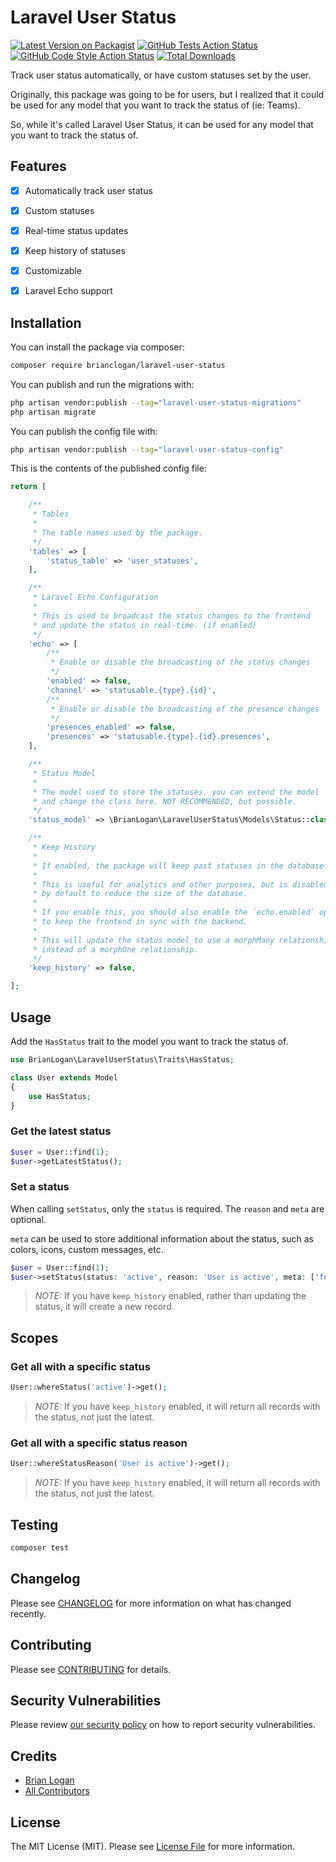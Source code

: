 # Laravel User Status

[![Latest Version on Packagist](https://img.shields.io/packagist/v/brianclogan/laravel-user-status.svg?style=flat-square)](https://packagist.org/packages/brianclogan/laravel-user-status)
[![GitHub Tests Action Status](https://img.shields.io/github/actions/workflow/status/brianclogan/laravel-user-status/run-tests.yml?branch=main&label=tests&style=flat-square)](https://github.com/brianclogan/laravel-user-status/actions?query=workflow%3Arun-tests+branch%3Amain)
[![GitHub Code Style Action Status](https://img.shields.io/github/actions/workflow/status/brianclogan/laravel-user-status/fix-php-code-style-issues.yml?branch=main&label=code%20style&style=flat-square)](https://github.com/brianclogan/laravel-user-status/actions?query=workflow%3A"Fix+PHP+code+style+issues"+branch%3Amain)
[![Total Downloads](https://img.shields.io/packagist/dt/brianclogan/laravel-user-status.svg?style=flat-square)](https://packagist.org/packages/brianclogan/laravel-user-status)

Track user status automatically, or have custom statuses set by the user.

Originally, this package was going to be for users, but I realized that it
could be used for any model that you want to track the status of (ie: Teams). 

So, while it's called Laravel User Status, it can be used for any model that
you want to track the status of.

## Features

- [x] Automatically track user status
- [x] Custom statuses
- [x] Real-time status updates
- [x] Keep history of statuses
- [x] Customizable
- [x] Laravel Echo support


## Installation

You can install the package via composer:

```bash
composer require brianclogan/laravel-user-status
```

You can publish and run the migrations with:

```bash
php artisan vendor:publish --tag="laravel-user-status-migrations"
php artisan migrate
```

You can publish the config file with:

```bash
php artisan vendor:publish --tag="laravel-user-status-config"
```

This is the contents of the published config file:

```php
return [

    /**
     * Tables
     *
     * The table names used by the package.
     */
    'tables' => [
        'status_table' => 'user_statuses',
    ],

    /**
     * Laravel Echo Configuration
     *
     * This is used to broadcast the status changes to the frontend
     * and update the status in real-time. (if enabled)
     */
    'echo' => [
        /**
         * Enable or disable the broadcasting of the status changes
         */
        'enabled' => false,
        'channel' => 'statusable.{type}.{id}',
        /**
         * Enable or disable the broadcasting of the presence changes
         */
        'presences_enabled' => false,
        'presences' => 'statusable.{type}.{id}.presences',
    ],

    /**
     * Status Model
     *
     * The model used to store the statuses, you can extend the model
     * and change the class here. NOT RECOMMENDED, but possible.
     */
    'status_model' => \BrianLogan\LaravelUserStatus\Models\Status::class,

    /**
     * Keep History
     *
     * If enabled, the package will keep past statuses in the database.
     *
     * This is useful for analytics and other purposes, but is disabled
     * by default to reduce the size of the database.
     *
     * If you enable this, you should also enable the `echo.enabled` option
     * to keep the frontend in sync with the backend.
     *
     * This will update the status model to use a morphMany relationship
     * instead of a morphOne relationship.
     */
    'keep_history' => false,

];
```

## Usage

Add the `HasStatus` trait to the model you want to track the status of.

```php
use BrianLogan\LaravelUserStatus\Traits\HasStatus;

class User extends Model
{
    use HasStatus;
}
```

### Get the latest status
```php
$user = User::find(1);
$user->getLatestStatus();
```

### Set a status

When calling `setStatus`, only the `status` is required. The `reason` and `meta` are optional.

`meta` can be used to store additional information about the status, such as colors, icons, custom messages, etc.

```php
$user = User::find(1);
$user->setStatus(status: 'active', reason: 'User is active', meta: ['foo' => 'bar']);
```
> *NOTE:* If you have `keep_history` enabled, rather than updating the status, it will create a new record. 

## Scopes

### Get all with a specific status

```php
User::whereStatus('active')->get();
```

> *NOTE:* If you have `keep_history` enabled, it will return all records with the status, not just the latest.

### Get all with a specific status reason
```php
User::whereStatusReason('User is active')->get();
```

> *NOTE:* If you have `keep_history` enabled, it will return all records with the status, not just the latest.

## Testing

```bash
composer test
```

## Changelog

Please see [CHANGELOG](CHANGELOG.md) for more information on what has changed recently.

## Contributing

Please see [CONTRIBUTING](CONTRIBUTING.md) for details.

## Security Vulnerabilities

Please review [our security policy](../../security/policy) on how to report security vulnerabilities.

## Credits

- [Brian Logan](https://github.com/brianclogan)
- [All Contributors](../../contributors)

## License

The MIT License (MIT). Please see [License File](LICENSE.md) for more information.
